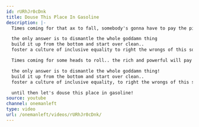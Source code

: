 ```yaml
---
id: rURhJr0cDnk
title: Douse This Place In Gasoline
description: |-
  Times coming for that ax to fall, somebody's gonna have to pay the piper when he calls. the worlds burning baby, lets have a ball. We'll go dancing on the ashes..and then, build a better world on top of the smoldering coals..

  the only answer is to dismantle the whole goddamn thing
  build it up from the bottom and start over clean..
  foster a culture of inclusive equality to right the wrongs of this society ..but, until then let's douse this place in gasoline!

  Times coming for some heads to roll.. the rich and powerful will pay for what they've done to us all.. dust off your guillotine and let's have ball.. we're gonna dance while the guillotine sings and build a better world on top of their severed skulls!

  the only answer is to dismantle the whole goddamn thing!
  build it up from the bottom and start over clean..
  foster a culture of inclusive equality, to right the wrongs of this society, and forge a future that resembles our wildest dreams..

  until then let's douse this place in gasoline!
source: youtube
channel: onemanleft
type: video
url: /onemanleft/videos/rURhJr0cDnk/
---
```

